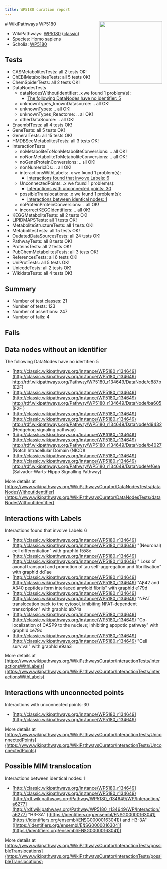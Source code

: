 ```yaml
---
title: WP5180 curation report
---
```


<img style="float: right; width: 200px" src="https://upload.wikimedia.org/wikipedia/commons/thumb/8/83/Wplogo_with_text_500.png/640px-Wplogo_with_text_500.png" />
# WikiPathways WP5180

* WikiPathways: [WP5180](https://wikipathways.org/pathways/WP5180) ([classic](https://classic.wikipathways.org/instance/WP5180))
* Species: Homo sapiens
* Scholia: [WP5180](https://scholia.toolforge.org/wikipathways/WP5180)
## Tests
* CASMetabolitesTests: all 2 tests OK!
* ChEBIMetabolitesTests: all 5 tests OK!
* ChemSpiderTests: all 2 tests OK!
* DataNodesTests
    * dataNodesWithoutIdentifier: .x we found 1 problem(s):
        * [The following DataNodes have no identifier: 5](#d2d32fa4)
    * unknownTypes_knownDatasource: .. all OK!
    * unknownTypes: .. all OK!
    * unknownTypes_Reactome: .. all OK!
    * otherDataSource: .. all OK!
* EnsemblTests: all 4 tests OK!
* GeneTests: all 5 tests OK!
* GeneralTests: all 15 tests OK!
* HMDBSecMetabolitesTests: all 3 tests OK!
* InteractionTests
    * noMetaboliteToNonMetaboliteConversions: .. all OK!
    * noNonMetaboliteToMetaboliteConversions: .. all OK!
    * noGeneProteinConversions: .. all OK!
    * nonNumericIDs: .. all OK!
    * interactionsWithLabels: .x we found 1 problem(s):
        * [Interactions found that involve Labels: 6](#630d267d)
    * UnconnectedPoints: .x we found 1 problem(s):
        * [Interactions with unconnected points: 30](#7f1d40b5)
    * possibleTranslocations: .x we found 1 problem(s):
        * [Interactions between identical nodes: 1](#1c118206)
    * noProteinProteinConversions: .. all OK!
    * incorrectKEGGIdentifiers: .. all OK!
* KEGGMetaboliteTests: all 2 tests OK!
* LIPIDMAPSTests: all 1 tests OK!
* MetaboliteStructureTests: all 1 tests OK!
* MetabolitesTests: all 15 tests OK!
* OudatedDataSourcesTests: all 24 tests OK!
* PathwayTests: all 8 tests OK!
* ProteinsTests: all 2 tests OK!
* PubChemMetabolitesTests: all 3 tests OK!
* ReferencesTests: all 6 tests OK!
* UniProtTests: all 5 tests OK!
* UnicodeTests: all 2 tests OK!
* WikidataTests: all 4 tests OK!


## Summary

* Number of test classes: 21
* Number of tests: 123
* Number of assertions: 247
* Number of fails: 4

## Fails

<a name="d2d32fa4" />

## Data nodes without an identifier

The following DataNodes have no identifier: 5

* [http://classic.wikipathways.org/instance/WP5180_r134649](http://classic.wikipathways.org/instance/WP5180_r134649) http://rdf.wikipathways.org/Pathway/WP5180_r134649/DataNode/c887b (E2F)
* [http://classic.wikipathways.org/instance/WP5180_r134649](http://classic.wikipathways.org/instance/WP5180_r134649) http://rdf.wikipathways.org/Pathway/WP5180_r134649/DataNode/ba605 (E2F
)
* [http://classic.wikipathways.org/instance/WP5180_r134649](http://classic.wikipathways.org/instance/WP5180_r134649) http://rdf.wikipathways.org/Pathway/WP5180_r134649/DataNode/d9432 (Hedgehog signaling pathway)
* [http://classic.wikipathways.org/instance/WP5180_r134649](http://classic.wikipathways.org/instance/WP5180_r134649) http://rdf.wikipathways.org/Pathway/WP5180_r134649/DataNode/b4027 (Notch Intracellular Domain (NICD))
* [http://classic.wikipathways.org/instance/WP5180_r134649](http://classic.wikipathways.org/instance/WP5180_r134649) http://rdf.wikipathways.org/Pathway/WP5180_r134649/DataNode/ef6ea (Salvador-Warts-Hippo 
Signalling Pathway)


More details at [https://www.wikipathways.org/WikiPathwaysCurator/DataNodesTests/dataNodesWithoutIdentifier](https://www.wikipathways.org/WikiPathwaysCurator/DataNodesTests/dataNodesWithoutIdentifier)

<a name="630d267d" />

## Interactions with Labels

Interactions found that involve Labels: 6

* [http://classic.wikipathways.org/instance/WP5180_r134649](http://classic.wikipathways.org/instance/WP5180_r134649) "(Neuronal) cell differentiation" with graphId f558e
* [http://classic.wikipathways.org/instance/WP5180_r134649](http://classic.wikipathways.org/instance/WP5180_r134649) " Loss of axonal transport and 
promotion of tau self-aggregation and fibrillisation" with graphId dd1ae
* [http://classic.wikipathways.org/instance/WP5180_r134649](http://classic.wikipathways.org/instance/WP5180_r134649) "Aβ42 and Aβ40 peptides 
form interlaced amyloid fibrils" with graphId e179d
* [http://classic.wikipathways.org/instance/WP5180_r134649](http://classic.wikipathways.org/instance/WP5180_r134649) "NFAT translocation back to the cytosol,
inhibiting NFAT-dependent transcription" with graphId ab74a
* [http://classic.wikipathways.org/instance/WP5180_r134649](http://classic.wikipathways.org/instance/WP5180_r134649) "Co-localization of CASP9 to the nucleus;
inhibiting apopotic pathway" with graphId ce79c
* [http://classic.wikipathways.org/instance/WP5180_r134649](http://classic.wikipathways.org/instance/WP5180_r134649) "Cell survival" with graphId e9aa3


More details at [https://www.wikipathways.org/WikiPathwaysCurator/InteractionTests/interactionsWithLabels](https://www.wikipathways.org/WikiPathwaysCurator/InteractionTests/interactionsWithLabels)

<a name="7f1d40b5" />

## Interactions with unconnected points

Interactions with unconnected points: 30

* [http://classic.wikipathways.org/instance/WP5180_r134649](http://classic.wikipathways.org/instance/WP5180_r134649)


More details at [https://www.wikipathways.org/WikiPathwaysCurator/InteractionTests/UnconnectedPoints](https://www.wikipathways.org/WikiPathwaysCurator/InteractionTests/UnconnectedPoints)

<a name="1c118206" />

## Possible MIM translocation

Interactions between identical nodes: 1

* [http://classic.wikipathways.org/instance/WP5180_r134649](http://classic.wikipathways.org/instance/WP5180_r134649) [http://rdf.wikipathways.org/Pathway/WP5180_r134649/WP/Interaction/a6277](http://rdf.wikipathways.org/Pathway/WP5180_r134649/WP/Interaction/a6277) "H3-3A" ([https://identifiers.org/ensembl/ENSG00000163041](https://identifiers.org/ensembl/ENSG00000163041)) and 
H3-3A" ([https://identifiers.org/ensembl/ENSG00000163041](https://identifiers.org/ensembl/ENSG00000163041))


More details at [https://www.wikipathways.org/WikiPathwaysCurator/InteractionTests/possibleTranslocations](https://www.wikipathways.org/WikiPathwaysCurator/InteractionTests/possibleTranslocations)

